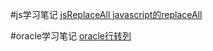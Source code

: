 #js学习笔记
[jsReplaceAll javascript的replaceAll](https://github.com/hbyuan/study/tree/master/js/replaceAll)


#oracle学习笔记
[oracle行转列](https://github.com/hbyuan/study/tree/master/oracle/pivot)